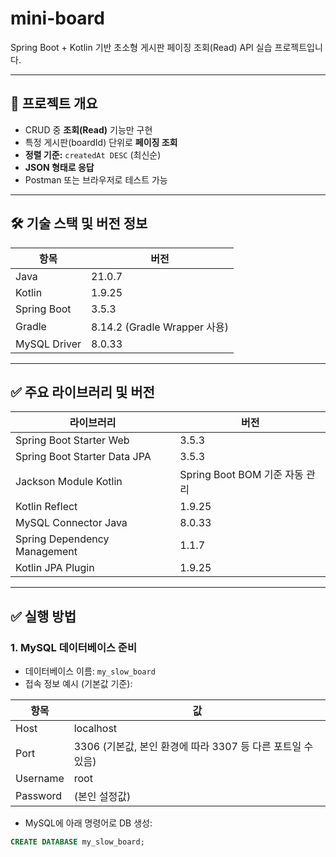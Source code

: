 # mini-board

Spring Boot + Kotlin 기반 초소형 게시판 페이징 조회(Read) API 실습 프로젝트입니다.

---

## 📌 프로젝트 개요

- CRUD 중 **조회(Read)** 기능만 구현
- 특정 게시판(boardId) 단위로 **페이징 조회**
- **정렬 기준:** `createdAt DESC` (최신순)
- **JSON 형태로 응답**
- Postman 또는 브라우저로 테스트 가능

---

## 🛠️ 기술 스택 및 버전 정보

| 항목 | 버전 |
|---|---|
| Java | 21.0.7 |
| Kotlin | 1.9.25 |
| Spring Boot | 3.5.3 |
| Gradle | 8.14.2 (Gradle Wrapper 사용) |
| MySQL Driver | 8.0.33 |

---

## ✅ 주요 라이브러리 및 버전

| 라이브러리 | 버전 |
|---|---|
| Spring Boot Starter Web | 3.5.3 |
| Spring Boot Starter Data JPA | 3.5.3 |
| Jackson Module Kotlin | Spring Boot BOM 기준 자동 관리 |
| Kotlin Reflect | 1.9.25 |
| MySQL Connector Java | 8.0.33 |
| Spring Dependency Management | 1.1.7 |
| Kotlin JPA Plugin | 1.9.25 |

---

## ✅ 실행 방법

### 1. MySQL 데이터베이스 준비

- 데이터베이스 이름: `my_slow_board`
- 접속 정보 예시 (기본값 기준):

| 항목 | 값 |
|---|---|
| Host | localhost |
| Port | 3306 (기본값, 본인 환경에 따라 3307 등 다른 포트일 수 있음) |
| Username | root |
| Password | (본인 설정값) |

- MySQL에 아래 명령어로 DB 생성:

```sql
CREATE DATABASE my_slow_board;
